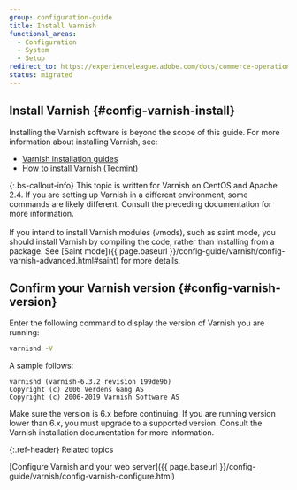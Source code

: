```yaml
---
group: configuration-guide
title: Install Varnish
functional_areas:
  - Configuration
  - System
  - Setup
redirect_to: https://experienceleague.adobe.com/docs/commerce-operations/configuration-guide/cache/varnish/config-varnish-install.html
status: migrated
---
```


## Install Varnish {#config-varnish-install}

Installing the Varnish software is beyond the scope of this guide. For more information about installing Varnish, see:

*  [Varnish installation guides](https://www.varnish-cache.org/docs)
*  [How to install Varnish (Tecmint)](https://www.tecmint.com/install-varnish-cache-web-accelerator/)

{:.bs-callout-info}
This topic is written for Varnish on CentOS and Apache 2.4. If you are setting up Varnish in a different environment, some commands are likely different. Consult the preceding documentation for more information.<br><br>If you intend to install Varnish modules (vmods), such as saint mode, you should install Varnish by compiling the code, rather than installing from a package. See [Saint mode]({{ page.baseurl }}/config-guide/varnish/config-varnish-advanced.html#saint) for more details.

## Confirm your Varnish version {#config-varnish-version}

Enter the following command to display the version of Varnish you are running:

```bash
varnishd -V
```

A sample follows:

```terminal
varnishd (varnish-6.3.2 revision 199de9b)
Copyright (c) 2006 Verdens Gang AS
Copyright (c) 2006-2019 Varnish Software AS
```

Make sure the version is 6.x before continuing. If you are running version lower than 6.x, you must upgrade to a supported version. Consult the Varnish installation documentation for more information.

{:.ref-header}
Related topics

[Configure Varnish and your web server]({{ page.baseurl }}/config-guide/varnish/config-varnish-configure.html)
